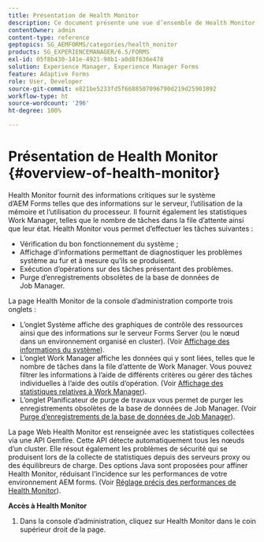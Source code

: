 ```yaml
---
title: Présentation de Health Monitor
description: Ce document présente une vue d’ensemble de Health Monitor et donne des informations sur la manière dont vous pouvez y accéder.
contentOwner: admin
content-type: reference
geptopics: SG_AEMFORMS/categories/health_monitor
products: SG_EXPERIENCEMANAGER/6.5/FORMS
exl-id: 05f8b430-141e-4921-98b1-a0d8f636e478
solution: Experience Manager, Experience Manager Forms
feature: Adaptive Forms
role: User, Developer
source-git-commit: e821be5233fd5f6688507096790d219d25903892
workflow-type: ht
source-wordcount: '296'
ht-degree: 100%

---
```


# Présentation de Health Monitor {#overview-of-health-monitor}

Health Monitor fournit des informations critiques sur le système d’AEM Forms telles que des informations sur le serveur, l’utilisation de la mémoire et l’utilisation du processeur. Il fournit également les statistiques Work Manager, telles que le nombre de tâches dans la file d’attente ainsi que leur état. Health Monitor vous permet d’effectuer les tâches suivantes :

* Vérification du bon fonctionnement du système ;
* Affichage d’informations permettant de diagnostiquer les problèmes système au fur et à mesure qu’ils se produisent.
* Exécution d’opérations sur des tâches présentant des problèmes.
* Purge d’enregistrements obsolètes de la base de données de Job Manager.

La page Health Monitor de la console d’administration comporte trois onglets :

* L’onglet Système affiche des graphiques de contrôle des ressources ainsi que des informations sur le serveur Forms Server (ou le nœud dans un environnement organisé en cluster). (Voir [Affichage des informations du système](/help/forms/using/admin-help/view-system-information.md#view-system-information)).
* L’onglet Work Manager affiche les données qui y sont liées, telles que le nombre de tâches dans la file d’attente de Work Manager. Vous pouvez filtrer les informations à l’aide de différents critères ou gérer des tâches individuelles à l’aide des outils d’opération. (Voir [Affichage des statistiques relatives à Work Manager](/help/forms/using/admin-help/view-statistics-related-manager.md#view-statistics-related-to-work-manager)).
* L’onglet Planificateur de purge de travaux vous permet de purger les enregistrements obsolètes de la base de données de Job Manager. (Voir [Purge d’enregistrements de la base de données de Job Manager](/help/forms/using/admin-help/purge-records-job-manager-database.md#purge-records-from-the-job-manager-database)).

La page Web Health Monitor est renseignée avec les statistiques collectées via une API Gemfire. Cette API détecte automatiquement tous les nœuds d’un cluster. Elle résout également les problèmes de sécurité qui se produisent lors de la collecte de statistiques depuis des serveurs proxy ou des équilibreurs de charge. Des options Java sont proposées pour affiner Health Monitor, réduisant l’incidence sur les performances de votre environnement AEM forms. (Voir [Réglage précis des performances de Health Monitor](/help/forms/using/admin-help/fine-tuning-health-monitor-performance.md#fine-tuning-health-monitor-performance)).

**Accès à Health Monitor**

1. Dans la console d’administration, cliquez sur Health Monitor dans le coin supérieur droit de la page.
